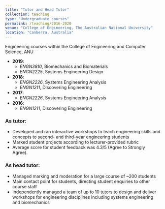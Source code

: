 ```yaml
---
title: "Tutor and Head Tutor"
collection: teaching
type: "Undergraduate courses"
permalink: /teaching/2016-2020
venue: "College of Engineering, The Australian National University"
location: "Canberra, Australia"
---
```


Engineering courses within the College of Engineering and Computer Science, ANU

* __2019__: 
    * _ENGN3810_, Biomechanics and Biomaterials
    * _ENGN2225_, Systems Engineering Design
* __2018__:
    * _ENGN2226_, Systems Engineering Analysis
    * _ENGN1211_, Discovering Engineering
* __2017__: 
    * _ENGN2226_, Systems Engineering Analysis
* __2016__: 
    * _ENGN1211_, Discovering Engineering

### As tutor:
* Developed and ran interactive workshops to teach engineering skills and concepts to second- and third-year engineering students
* Marked student projects according to lecturer-provided rubric
*	Average score for student feedback was 4.3/5 (Agree to Strongly Agree).


### As head tutor: 
* Managed marking and moderation for a large course of ~200 students
* Main contact point for students, directing student enquiries to other course staff
*	Independently managed a team of up to 10 tutors to design and deliver workshops for engineering disciplines including systems engineering and biomechanics


